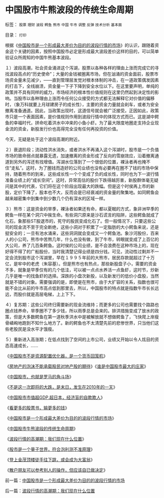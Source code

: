 # 中国股市牛熊波段的传统生命周期

标签： `股票` `理财` `波段` `鳄鱼` `熊市` `中国` `牛市` `调整` `反弹` `技术分析` `基本面` 

目录： `打印`

根据《[中国股市是一个形成最大差价为目的的波段行情的市场](../../../2007/9/1/中国股市是一个形成最大差价为目的的波段行情的市场.md)》的认识，跟随着资金这个关键的因素，按照中国股市必定是形成最大波段差价这样的目的，可以简单验证众所周知的中国牛熊基本波段。



１）波段高潮，社会资金涌进这个泻湖，股票以各种各样的理由上涨而完成它的寻找波段高点的“历史使命”；大量的金钱被圈离市场，但在汹涌的资金面前，股票市场资金量未见减少，——直到管理层发觉对根本体制的冲击，在一道政策偶发因素的打击下，全线崩溃，资金量一下子下降到安全水位以下。在这里要声明，单纯的政策并不具有同样的威力，市场经济的根本性价值规则在这里仍然起到决定性的影响。当股市以各种理由上涨而令任何公众接受的方式都无法解释它对价值的偏移时，（象万科就要上月球建房子的成长性），主要的资金力量就会刹车，或者为安全撤离准备通道。因此，当政策出现时，这道信号就会被广泛接受。正因如此，政策市只是一个表面因素，是价值规则作用到波段行情中的体现方式而已。这是湖中鳄鱼的幸福时代，拼命吃着洪水中冲来的小鱼小虾。为了最大限度地圈走支持企业现金流的资金，新股发行价也高得完全没有任何再投资的价值。



今天，无疑是处于这个波段高潮的附近。



２）衰退阶段；流动性洪水消失，或者洪水不再涌入这个泻湖时，股市是一个负值市场的致命弱点就暴露无遗，加速撤离的资金形成了反向的雪崩效应，沿着撤离通道到另外的泻还有找增值。泻湖水位落到了一个很低的位置，裸泳者再也掩不住“走私”。这时，为了圈钱而造好的公司业绩也没有必要再在圈不了钱的市场中保持，随着熊市的到来，这些成长性一个个变成了负的成长性，同时也为下一波行情准备业绩上的“成长空间”。这时，异常高估的股价下跌得越厉害，新股群体毫无疑问是其中的代表，它们将在这个阶段出现最大的跌幅。但是这个时侯再上市的新股，定价下降了，股本也不大，反而会是已经衰减的资金量的聚集地。如同鳄鱼会越来越密集中到集中到少数几个仍有深水的区域一样。



３）熊市：这是资金的旱季，裸泳者如果还有命，都以夏眠的方式，象非洲早季的鳄鱼一样在某个洞穴中挨生命。有些洞穴原来是沙石谎言的陷阱，这些鳄鱼就成了化石，象那些ST股退市的，死守的股民变成化石了。但一般情况下，只要这些公司的现金流不至于完全断绝，这些小洞对于积累了一定脂肪的大小鳄鱼来说，还是挺安全的；一旦有池水涌来，这些洞洞就会变成又一个鳄鱼池。象沙河股份，百来人的小公司，熊市中苦熬几年，什么也没有做，到了牛市，转眼就变成了上百亿的大公司，养了几百条鳄鱼。这时侯的公司业绩，是不会浪费在这种市场上的，现在好得不得了的广船股份，当时我清楚记得业绩是四分钱。可见，流动性过剩并不一定会流到股市这个泻湖里，早在１９９５年前的大熊市，居民存款就超过了十万亿，是牢中的老虎（朱容基）。但是熊市也有热点，那些新股盘子小，需要的资金不多，就象是早季仅有的几个低洼，可以被一点点水养活一点鱼虾，这时节，炒新几乎是唯一的找鱼虾的选择。深跌的小盘次新股，以及新发行的低价小盘股，当然就是不错的对象。需要强调的是，即使是在熊市，由于大扩容的关系，指数也很可能不会比从前的牛市高点低到那里去，所以，中国股市的特点就是指数牛市长长远远，而股价就是高层电梯，上上下下。



４）复苏期：这些公司终归需要新的现金流维持；而更多的公司也需要找个路路也圈点钱养命，旱季圈不了多少钱，所以雨季总是会来的。排洪措施变成了放水的政策，但是大多数鳄鱼在第一道秋季洪水中是被解放就不想做鳄鱼了，飞快爬上岸瘦骨嶙峋地跑到不知什么地方了。新的鳄鱼也不太清楚先前的悲惨世界，只当他们这些老股民是没水平才饿瘦。



５）重新进入高涨期；在低点找到了空间的上市公司，业绩又开始以令人炫目的资态高速成长，……



《[中国股市不是资源配置优化器，是一个货币回笼机](../../../2007/8/30/中国股市不是资源配置优化器，是一个货币回笼机.md)》

《[房地产的泡沫不能承载股民对地产股的期待](../../../2007/8/29/房地产的泡沫不能承载股民对地产股的期待.md)》《[谁是中国股市最大的庄家](../../../2007/8/30/谁是中国股市最大的庄家.md)》

《[中国股市，也就是罗马的角斗场](../../../2007/8/28/中国股市，也就是罗马的角斗场.md)》

《[不是这一次即将的大跌，是末日，发生在2010年的一天](../../../2007/8/28/不是这一次即将的大跌，是末日，发生在2010年的一天.md)》

《[中国股市市值超GDP,超日本，经济盲的自欺欺人](../../../2007/8/30/中国股市市值超GDP,超日本可能是自欺欺人.md)》

《[看更多的股票书，输更多的钱](../../../2007/8/31/看更多的股票书，输更多的钱.md)》

《[中国股市是一个形成最大差价为目的的波段行情的市场](../../../2007/9/1/中国股市是一个形成最大差价为目的的波段行情的市场.md)》

《[中国股市牛熊波段的传统生命周期](../../../2007/9/1/中国股市牛熊波段的传统生命周期.md)》

《[波段行情的高潮期：我们现在什么位置](../../../2007/9/1/波段行情的高潮期：我们现在什么位置.md)》

《[股市是一个量子世界，符合泡利测不准原理](../../../2007/9/6/股市是一个量子世界，符合测不准原理.md)》

《[登上金茂顶楼徒手往下跳，或会成为大富翁](../../../2007/9/6/登上金茂顶楼徒手往下跳，或会成为大富翁，绝不骗您.md)》

《[散户朋友可以参考别人的操作，但应该自已做决定](../../../2007/9/6/散户朋友可以参考别人的操作，但应该自已做决定.md)》

前一篇：[中国股市是一个形成最大差价为目的的波段行情的市场](../../../2007/9/1/中国股市是一个形成最大差价为目的的波段行情的市场.md)

后一篇：[波段行情的高潮期：我们现在什么位置](../../../2007/9/1/波段行情的高潮期：我们现在什么位置.md)